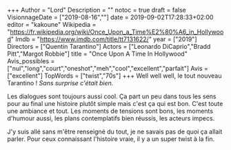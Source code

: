 +++
Author = "Lord"
Description = ""
notoc = true
draft = false
VisionnageDate = ["2019-08-16",""]
date = 2019-09-02T17:28:33+02:00
editor = "kakoune"
Wikipedia = "https://fr.wikipedia.org/wiki/Once_Upon_a_Time%E2%80%A6_in_Hollywood"
Imdb = "https://www.imdb.com/title/tt7131622/"
year = ["2019"]
Directors = ["Quentin Tarantino"]
Actors = ["Leonardo DiCaprio","Bradd Pitt","Margot Robbie"]
title = "Once Upon A Time In Hollywood"
Avis_possibles = ["nul","long","court","oneshot","meh","cool","excellent","parfait"]
Avis = ["excellent"] 
TopWords = ["twist","70s"]
+++
Well well well, le tout nouveau Tarantino !
*Sans surprise c'était bien.*

Les dialogues sont toujours aussi cool.
Ça part un peu dans tous les sens pour au final une histoire plutôt simple mais c'est ça qui est bon.
C'est toute une ambiance et tout.
Les moments de tensions sont bons, les moments d'humour aussi, les plans contemplatifs bien réussis, les acteurs impecs.

J'y suis allé sans m'être renseigné du tout, je ne savais pas de quoi ça allait parler.
Pour ceux connaissant l'histoire vraie, il y a un super twist à la fin.

